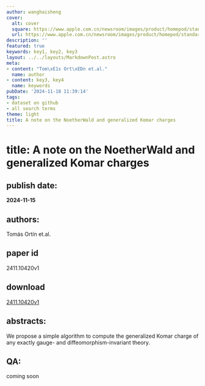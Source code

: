 ```yaml
---
author: wanghaisheng
cover:
  alt: cover
  square: https://www.apple.com.cn/newsroom/images/product/homepod/standard/Apple-HomePod-hero-230118_big.jpg.large_2x.jpg
  url: https://www.apple.com.cn/newsroom/images/product/homepod/standard/Apple-HomePod-hero-230118_big.jpg.large_2x.jpg
description: ''
featured: true
keywords: key1, key2, key3
layout: ../../layouts/MarkdownPost.astro
meta:
- content: "Tom\xE1s Ort\xEDn et.al."
  name: author
- content: key3, key4
  name: keywords
pubDate: '2024-11-18 11:39:14'
tags:
- dataset on github
- all search terms
theme: light
title: A note on the NoetherWald and generalized Komar charges
---
```


# title: A note on the NoetherWald and generalized Komar charges 
## publish date: 
**2024-11-15** 
## authors: 
  Tomás Ortín et.al. 
## paper id
2411.10420v1
## download
[2411.10420v1](http://arxiv.org/abs/2411.10420v1)
## abstracts:
We propose a simple algorithm to compute the generalized Komar charge of any exactly gauge- and diffeomorphism-invariant theory.
## QA:
coming soon
